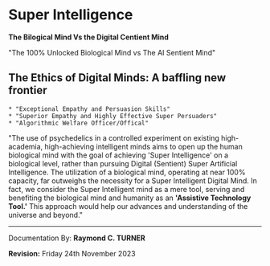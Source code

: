 # Super Intelligence


**The Bilogical Mind Vs the Digital Centient Mind**

"The 100% Unlocked Biological Mind vs The AI Sentient Mind"

## The Ethics of Digital Minds: A baffling new frontier

    * "Exceptional Empathy and Persuasion Skills"
    * "Superior Empathy and Highly Effective Super Persuaders"
    * "Algorithmic Welfare Officer/Offical"

"The use of psychedelics in a controlled experiment on existing high-academia, high-achieving intelligent minds aims to open up the human biological mind with the goal of achieving 'Super Intelligence' on a biological level, rather than pursuing Digital (Sentient) Super Artificial Intelligence. The utilization of a biological mind, operating at near 100% capacity, far outweighs the necessity for a Super Intelligent Digital Mind. In fact, we consider the Super Intelligent mind as a mere tool, serving and benefiting the biological mind and humanity as an **'Assistive Technology Tool.'** This approach would help our advances and understanding of the universe and beyond."


---

Documentation By: **Raymond C. TURNER**

**Revision:** Friday 24th November 2023
